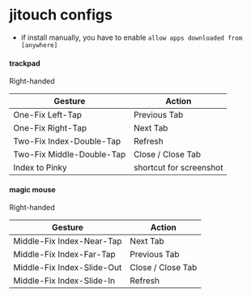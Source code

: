 # jitouch configs

- if install manually, you have to enable `allow apps downloaded from [anywhere]`

#### trackpad

Right-handed

| Gesture                   | Action                  |
| ------------------------- | ----------------------- |
| One-Fix Left-Tap          | Previous Tab            |
| One-Fix Right-Tap         | Next Tab                |
| Two-Fix Index-Double-Tap  | Refresh                 |
| Two-Fix Middle-Double-Tap | Close / Close Tab       |
| Index to Pinky            | shortcut for screenshot |

#### magic mouse

Right-handed

| Gesture                    | Action            |
| -------------------------- | ----------------- |
| Middle-Fix Index-Near-Tap  | Next Tab          |
| Middle-Fix Index-Far-Tap   | Previous Tab      |
| Middle-Fix Index-Slide-Out | Close / Close Tab |
| Middle-Fix Index-Slide-In  | Refresh           |
